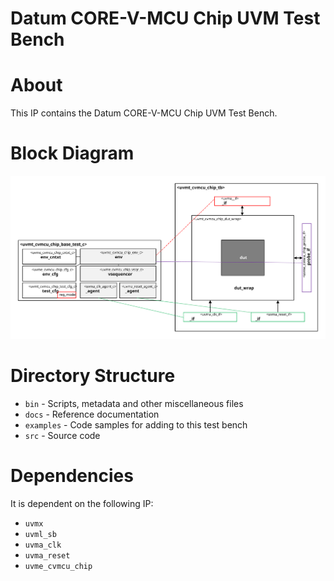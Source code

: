 # Datum CORE-V-MCU Chip UVM Test Bench


# About
This IP contains the Datum CORE-V-MCU Chip UVM Test Bench.

# Block Diagram
![alt text](./docs/tb_block_diagram.svg "CORE-V-MCU Chip UVM Test Bench Block Diagram")

# Directory Structure
* `bin` - Scripts, metadata and other miscellaneous files
* `docs` - Reference documentation
* `examples` - Code samples for adding to this test bench
* `src` - Source code


# Dependencies
It is dependent on the following IP:

* `uvmx`
* `uvml_sb`
* `uvma_clk`
* `uvma_reset`
* `uvme_cvmcu_chip`